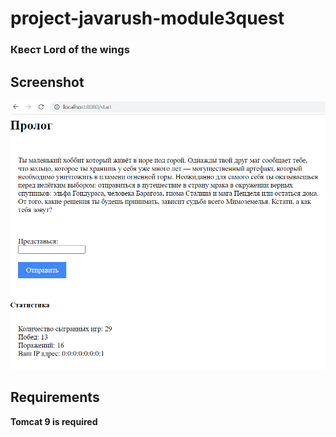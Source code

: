 # project-javarush-module3quest
### Квест Lord of the wings
## Screenshot

![screenshot](./src/main/webapp/img/readme_screenshot.png?raw=true)

## Requirements
**Tomcat 9 is required**

